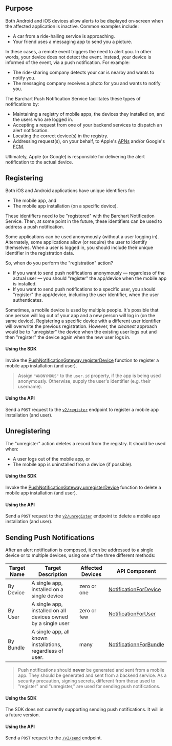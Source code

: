 ## Purpose

Both Android and iOS devices allow alerts to be displayed on-screen when the affected application is inactive. Common examples include:

* A car from a ride-hailing service is approaching.
* Your friend uses a messaging app to send you a picture.

In these cases, a remote event triggers the need to alert you. In other words, your device does not detect the event. Instead, your device is informed of the event, via a push notification. For example:

* The ride-sharing company detects your car is nearby and wants to notify you.
* The messaging company receives a photo for you and wants to notify you.

The Barchart Push Notification Service facilitates these types of notifications by:

* Maintaining a registry of mobile apps, the devices they installed on, and the users who are logged in.
* Accepting a request from one of your backend services to dispatch an alert notification.
* Locating the correct device(s) in the registry.
* Addressing request(s), on your behalf, to Apple's [APNs](https://en.wikipedia.org/wiki/Apple_Push_Notification_service) and/or Google's [FCM](https://en.wikipedia.org/wiki/Firebase_Cloud_Messaging).

Ultimately, Apple (or Google) is responsible for delivering the alert notification to the actual device.

## Registering

Both iOS and Android applications have unique identifiers for:

* The mobile app, and
* The mobile app installation (on a specific device).

These identifiers need to be "registered" with the Barchart Notification Service. Then, at some point in the future, these identifiers can be used to address a push notification.

Some applications can be used anonymously (without a user logging in). Alternately, some applications allow (or require) the user to identify themselves. When a user is logged in, you should include their unique identifier in the registration data.

So, when do you perform the "registration" action?

* If you want to send push notifications anonymously — regardless of the actual user — you should "register" the app/device when the mobile app is installed.
* If you want to send push notifications to a specific user, you should "register" the app/device, including the user identifier, when the user authenticates.

Sometimes, a mobile device is used by multiple people. It's possible that one person will log out of your app and a new person will log in (on the same device). Registering a specific device with a different user identifier will overwrite the previous registration. However, the _cleanest_ approach would be to "unregister" the device when the existing user logs out and then "register" the device again when the new user logs in.

#### Using the SDK

Invoke the [PushNotificationGateway.registerDevice](/content/sdk/lib-gateway?id=pushnotificationgatewayregisterdevice) function to register a mobile app installation (and user). 

> Assign ```"ANONYMOUS"``` to the ```user.id``` property, if the app is being used anonymously. Otherwise, supply the user's identifier (e.g. their username).

#### Using the API

Send a ```POST``` request to the [```v2/register```](/content/api/paths?id=post-v2register) endpoint to register a mobile app installation (and user).

## Unregistering

The "unregister" action deletes a record from the registry. It should be used when:

* A user logs out of the mobile app, or
* The mobile app is uninstalled from a device (if possible).

#### Using the SDK

Invoke the [PushNotificationGateway.unregisterDevice](/content/sdk/lib-gateway?id=pushnotificationgatewayunregisterdevice) function to delete a mobile app installation (and user).

#### Using the API

Send a ```POST``` request to the [```v2/unregister```](/content/api/paths?id=post-v2unregister) endpoint to delete a mobile app installation (and user).

## Sending Push Notifications

After an alert notification is composed, it can be addressed to a single device or to multiple devices, using one of the three different methods:

| Target Name | Target Description                                            | Affected Devices | API Component                                                                      |
|-------------|---------------------------------------------------------------|------------------|------------------------------------------------------------------------------------|
| By Device   | A single app, installed on a single device                    | zero or one      | [NotificationForDevice](/content/api/components?id=schemasnotificationfordevice)   |
| By User     | A single app, installed on all devices owned by a single user | zero or few      | [NotificationForUser](/content/api/components?id=schemasnotificationforuser)       |
| By Bundle   | A single app, all known installations, regardless of user.    | many             | [NotificationnForBundle](/content/api/components?id=schemasnotificationnforbundle) |

> Push notifications should **never** be generated and sent from a mobile app. They should be generated and sent from a backend service. As a security precaution, signing secrets, different from those used to "register" and "unregister," are used for sending push notifications.

#### Using the SDK

The SDK does not currently supporting sending push notifications. It will in a future version.

#### Using the API

Send a ```POST``` request to the [```/v2/send```](/content/api/paths?id=post-v2send) endpoint.
